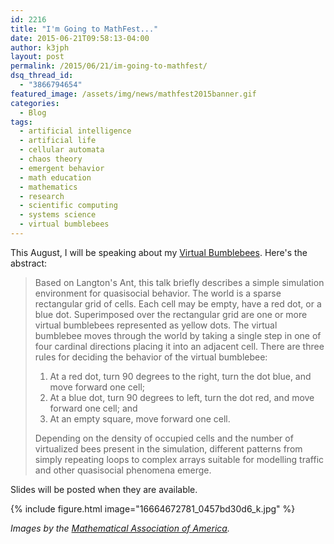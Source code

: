 ```yaml
---
id: 2216
title: "I'm Going to MathFest..."
date: 2015-06-21T09:58:13-04:00
author: k3jph
layout: post
permalink: /2015/06/21/im-going-to-mathfest/
dsq_thread_id:
  - "3866794654"
featured_image: /assets/img/news/mathfest2015banner.gif
categories:
  - Blog
tags:
  - artificial intelligence
  - artificial life
  - cellular automata
  - chaos theory
  - emergent behavior
  - math education
  - mathematics
  - research
  - scientific computing
  - systems science
  - virtual bumblebees
---
```

This August, I will be speaking about my [Virtual Bumblebees](http://bumblebees.jameshoward.us). Here's the abstract:

> Based on Langton's Ant, this talk briefly describes a simple simulation environment for quasisocial behavior. The world is a sparse rectangular grid of cells. Each cell may be empty, have a red dot, or a blue dot. Superimposed over the rectangular grid are one or more virtual bumblebees represented as yellow dots. The virtual bumblebee moves through the world by taking a single step in one of four cardinal directions placing it into an adjacent cell. There are three rules for deciding the behavior of the virtual bumblebee:
>
> 1.  At a red dot, turn 90 degrees to the right, turn the dot blue, and move forward one cell;
> 2.  At a blue dot, turn 90 degrees to left, turn the dot red, and move forward one cell; and
> 3.  At an empty square, move forward one cell.
>
>  Depending on the density of occupied cells and the number of virtualized bees present in the simulation, different patterns from simply repeating loops to complex arrays suitable for modelling traffic and other quasisocial phenomena emerge.

Slides will be posted when they are available.

{% include figure.html image="16664672781_0457bd30d6_k.jpg" %}

_Images by the [Mathematical Association of America](http://www.maa.org)._
